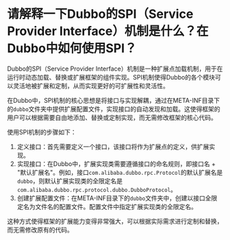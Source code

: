 # 请解释一下Dubbo的SPI（Service Provider Interface）机制是什么？在Dubbo中如何使用SPI？

Dubbo的SPI（Service Provider Interface）机制是一种扩展点加载机制，用于在运行时动态加载、替换或扩展框架的组件实现。SPI机制使得Dubbo的各个模块可以灵活地被扩展和定制，从而实现更好的可扩展性和灵活性。



在Dubbo中，SPI机制的核心思想是将接口与实现解耦，通过在META-INF目录下的`dubbo`文件夹中提供扩展配置文件，实现接口的自动发现和加载。这使得框架的用户可以根据需要自由地添加、替换或定制实现，而无需修改框架的核心代码。



使用SPI机制的步骤如下：

1.  定义接口：首先需要定义一个接口，该接口将作为扩展点的定义，供扩展实现。 
2.  实现接口：在Dubbo中，扩展实现类需要遵循接口的命名规则，即接口名 + "默认扩展名"。例如，接口`com.alibaba.dubbo.rpc.Protocol`的默认扩展名是`dubbo`，则默认扩展实现类的全限定名是`com.alibaba.dubbo.rpc.protocol.dubbo.DubboProtocol`。 
3.  创建扩展配置文件：在META-INF目录下的`dubbo`文件夹中，创建以接口全限定名为文件名的配置文件。配置文件中指定扩展实现类的全限定名。 



这种方式使得框架的扩展能力变得非常强大，可以根据实际需求进行定制和替换，而无需修改原有的代码。



